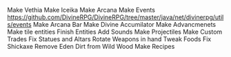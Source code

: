 Make Vethia
Make Iceika
Make Arcana
Make Events https://github.com/DivineRPG/DivineRPG/tree/master/java/net/divinerpg/utils/events
Make Arcana Bar
Make Divine Accumilator
Make Advancmenets
Make tile entities
Finish Entities
Add Sounds
Make Projectiles
Make Custom Trades
Fix Statues and Altars
Rotate Weapons in hand
Tweak Foods
Fix Shickaxe
Remove Eden Dirt from Wild Wood
Make Recipes